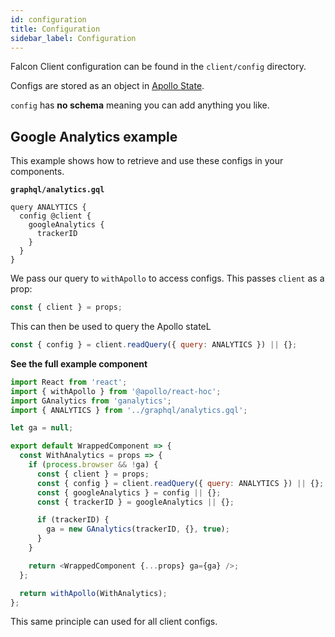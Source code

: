 ```yaml
---
id: configuration
title: Configuration
sidebar_label: Configuration
---
```


Falcon Client configuration can be found in the `client/config` directory.

Configs are stored as an object in [Apollo State](/docs/storefront/state).

`config` has **no schema** meaning you can add anything you like.

## Google Analytics example

This example shows how to retrieve and use these configs in your components.

**`graphql/analytics.gql`**

```gql
query ANALYTICS {
  config @client {
    googleAnalytics {
      trackerID
    }
  }
}
```

We pass our query to `withApollo` to access configs. This passes `client` as a prop:

```js
const { client } = props;
```

This can then be used to query the Apollo stateL

```js
const { config } = client.readQuery({ query: ANALYTICS }) || {};
```

**See the full example component**

```js
import React from 'react';
import { withApollo } from '@apollo/react-hoc';
import GAnalytics from 'ganalytics';
import { ANALYTICS } from '../graphql/analytics.gql';

let ga = null;

export default WrappedComponent => {
  const WithAnalytics = props => {
    if (process.browser && !ga) {
      const { client } = props;
      const { config } = client.readQuery({ query: ANALYTICS }) || {};
      const { googleAnalytics } = config || {};
      const { trackerID } = googleAnalytics || {};

      if (trackerID) {
        ga = new GAnalytics(trackerID, {}, true);
      }
    }

    return <WrappedComponent {...props} ga={ga} />;
  };

  return withApollo(WithAnalytics);
};
```

This same principle can used for all client configs.
